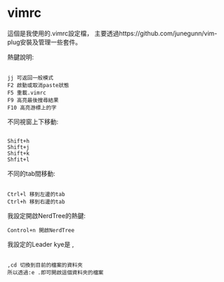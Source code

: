 # vimrc 
這個是我使用的.vimrc設定檔，
主要透過https://github.com/junegunn/vim-plug安裝及管理一些套件。



熱鍵說明:

<pre><code>
<kbd>j</kbd><kbd>j</kbd> 可返回一般模式
<kbd>F2</kbd> 啟動或取消paste狀態
<kbd>F5</kbd> 重載.vimrc
<kbd>F9</kbd> 高亮最後搜尋結果
<kbd>F10</kbd> 高亮游標上的字
</code></pre>

不同視窗上下移動:

<pre><code>
<kbd>Shift</kbd>+<kbd>h</kbd>
<kbd>Shift</kbd>+<kbd>j</kbd>
<kbd>Shift</kbd>+<kbd>k</kbd>
<kbd>Shfit</kbd>+<kbd>l</kbd>
</code></pre>

不同的tab間移動:

<pre><code>
<kbd>Ctrl</kbd>+<kbd>l</kbd> 移到左邊的tab
<kbd>Ctrl</kbd>+<kbd>h</kbd> 移到右邊的tab
</code></pre>

我設定開啟NerdTree的熱鍵:
<pre><code><kbd>Control</kbd>+<kbd>n</kbd> 開啟NerdTree</code></pre>

我設定的Leader kye是 ,
<pre><code>
<kbd>,</kbd><kbd>c</kbd><kbd>d</kbd> 切換到目前的檔案的資料夾
所以透過<kbd>:e .</kbd>即可開啟這個資料夾的檔案
</code></pre>

